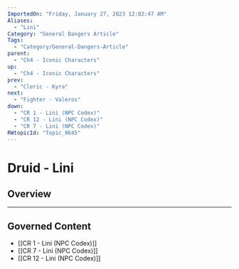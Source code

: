 ```yaml
---
ImportedOn: "Friday, January 27, 2023 12:02:47 AM"
Aliases:
  - "Lini"
Category: "General Dangers Article"
Tags:
  - "Category/General-Dangers-Article"
parent:
  - "Ch4 - Iconic Characters"
up:
  - "Ch4 - Iconic Characters"
prev:
  - "Cleric - Kyra"
next:
  - "Fighter - Valeros"
down:
  - "CR 1 - Lini (NPC Codex)"
  - "CR 12 - Lini (NPC Codex)"
  - "CR 7 - Lini (NPC Codex)"
RWtopicId: "Topic_8645"
---
```

# Druid - Lini
## Overview
---
## Governed Content
- [[CR 1 - Lini (NPC Codex)]]
- [[CR 7 - Lini (NPC Codex)]]
- [[CR 12 - Lini (NPC Codex)]]

